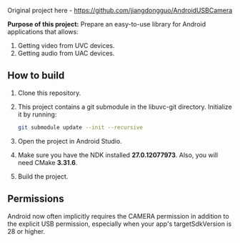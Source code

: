 Original project here - https://github.com/jiangdongguo/AndroidUSBCamera

**Purpose of this project:** Prepare an easy-to-use library for Android applications that allows:
1. Getting video from UVC devices.
1. Getting audio from UAC devices.

## How to build

1. Clone this repository.
2. This project contains a git submodule in the libuvc-git directory. Initialize it by running:

   ```bash
   git submodule update --init --recursive
   ```
1. Open the project in Android Studio.
1. Make sure you have the NDK installed **27.0.12077973**. Also, you will need CMake **3.31.6**.
1. Build the project.


## Permissions

Android now often implicitly requires the CAMERA permission in addition to the explicit USB 
permission, especially when your app's targetSdkVersion is 28 or higher.
